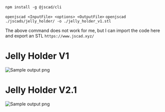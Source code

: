 `npm install -g @jscad/cli`

`openjscad <InputFile> <options> <OutputFile>`
`openjscad ./jscads/jelly_holder/ -o ./jelly_holder_v1.stl`

The above command does not work for me, but I can import the code here and export an STL
`https://www.jscad.xyz/`

# Jelly Holder V1
![Sample output png](./preview.PNG)

# Jelly Holder V2.1
![Sample output png](./preview.PNG)
